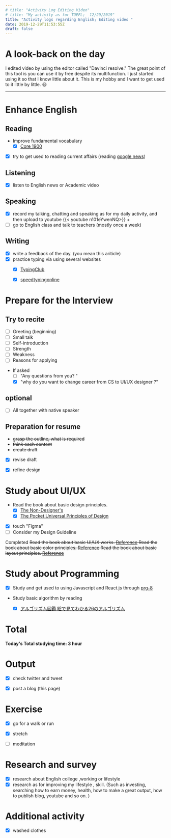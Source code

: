 ```yaml
---
# title: "Activity Log Editing Video"
# title: "My activity as for TOEFL;  12/29/2019"
title: "Activity logs regarding English; Editing video "
date: 2019-12-29T11:53:55Z
draft: false
---
```


# A look-back on the day


I edited video by using the editor called "Davinci resolve." The great point of this tool is you can use it by free despite its multifunction. I just started using it so that I know little about it. This is my hobby and I want to get used to it little by little. 😆












---



# Enhance English

## Reading

- Improve fundamental vocabulary
  - [x] [Core 1900](https://www.amazon.co.jp/dp/4862900747/)
- [x] try to get used to reading current affairs (reading [google news](https://news.google.com/))

## Listening

- [x] listen to English news or Academic video 

## Speaking

- [x] record my talking, chatting and speaking as for my daily activity, and then upload to youtube
  {{< youtube n101eYwenNQ>}}	+
- [ ] go to English class and talk to teachers (mostly once a week)

## Writing

- [x] write a feedback of the day. (you mean this ariticle)
- [x] practice typing via using several websites
  - [x] [TypingClub](https://www.typingclub.com)
  - [x] [speedtypingonline](https://www.speedtypingonline.com/games/type-the-alphabet.php)


# Prepare for the Interview

## Try to recite

- [ ] Greeting (beginning)
- [ ] Small talk
- [ ] Self-introduction
- [ ] Strength
- [ ] Weakness
- [ ] Reasons for applying
- If asked
  - [ ] "Any questions from you? "
  - [x] "why do you want to change career from CS to UI/UX designer ?"

## optional

- [ ] All together with native speaker

## Preparation for resume

  -  ~~grasp the outline, what is required~~
  -  ~~think each content~~
  -  ~~create draft~~
  -  [x] revise draft
  -  [x] refine design



# Study about UI/UX

- Read the book about basic design principles.
  - [x] [The Non-Designer's](https://www.amazon.com/dp/0133966151/)
  - [x] [The Pocket Universal Principles of Design](https://www.amazon.com/dp/1631590405/)
- [x] touch "Figma"
- [ ] Consider my Design Guideline

Completed
~~Read the book about basic UI/UX works. [Reference](https://www.amazon.co.jp/dp/B07PQF8TBW/)
Read the book about basic color principles. [Reference](https://www.amazon.co.jp/dp/4844367714/)
Read the book about basic layout principles. [Reference](https://www.amazon.co.jp/dp/B07NYN1681/)~~

# Study about Programming

- [x] Study and get used to using Javascript and React.js through [prg-8](https://prog-8.com/) 
- Study basic algorithm by reading
  - [x] [アルゴリズム図鑑 絵で見てわかる26のアルゴリズム](https://www.amazon.co.jp/gp/product/4798149772/)


# Total

**Today's Total studying time:    3 hour**



# Output

- [x] check twitter and tweet

- [x] post a blog (this page)

  

# Exercise

- [x] go for a walk or run

- [x] stretch

- [ ] meditation

  


# Research and survey

- [x] research about English college ,working or lifestyle
- [x] research as for improving my lifestyle , skill. (Such as investing, searching how to earn money, health, how to make a great output, how to publish blog, youtube and so on. )

# Additional activity

- [x] washed clothes